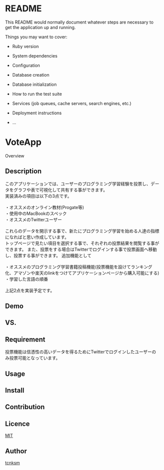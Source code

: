 # README

This README would normally document whatever steps are necessary to get the
application up and running.

Things you may want to cover:

* Ruby version

* System dependencies

* Configuration

* Database creation

* Database initialization

* How to run the test suite

* Services (job queues, cache servers, search engines, etc.)

* Deployment instructions

* ...

VoteApp
====

Overview

## Description
このアプリケーションでは、ユーザーのプログラミング学習経験を投票し、データをグラフや表で可視化して共有する事ができます。<br>
実装済みの項目は以下の3点です。<br><br>
・オススメのオンライン教材(Progate等)<br>
・使用中のMacBookのスペック<br>
・オススメのTwitterユーザー<br><br>
これらのデータを開示する事で、新たにプログラミング学習を始める人達の指標になればと思い作成しています。<br>
トップページで見たい項目を選択する事で、それぞれの投票結果を閲覧する事ができます。
また、投票をする場合はTwitterでログインする事で投票画面へ移動し、投票する事ができます。
追加機能として<br><br>
・オススメのプログラミング学習書籍投稿機能(投票機能を設けてランキング化、アマゾンや楽天のlinkをつけてアプリケーションページから購入可能にする)<br>
・学習した言語の順番<br><br>
上記2点を実装予定です。
## Demo

## VS. 

## Requirement
投票機能は信憑性の高いデータを得るためにTwitterでログインしたユーザーのみ投票可能となっています。
## Usage

## Install

## Contribution

## Licence

[MIT](https://github.com/tcnksm/tool/blob/master/LICENCE)

## Author

[tcnksm](https://github.com/tcnksm)
